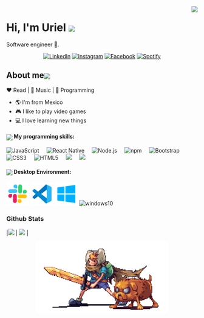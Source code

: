 <img align="right" src="https://media.giphy.com/media/H4DgojtuLT7slMWiq2/giphy.gif">


# Hi, I'm Uriel <img align="center" src="https://media.giphy.com/media/H7r5XcQccQvlXPwUOR/giphy.gif" width="100">
Software engineer :robot:.
<div align="center">
<a href="https://www.linkedin.com/in/no%C3%A9-uriel-alvarado-ram%C3%ADrez-4a8ab3252/" target="_blank"><img src="https://img.shields.io/badge/LinkedIn-%230077B5.svg?&style=flat-square&logo=linkedin&logoColor=white" alt="LinkedIn"></a>
<a href="https://www.instagram.com/urialv08_/?hl=es-la" target="_blank"><img src="https://img.shields.io/badge/Instagram-%23E4405F.svg?&style=flat-square&logo=instagram&logoColor=white" alt="Instagram"></a>
<a href="https://www.facebook.com/UrielAR08/" target="_blank"><img src="https://img.shields.io/badge/Facebook-%231877F2.svg?&style=flat-square&logo=facebook&logoColor=white" alt="Facebook"></a>
<a href="https://open.spotify.com/user/31x7ifb7s46ldfmx6yu5lfzhnoci?si=0cc8c374a5e548a8" target="_blank"><img src="https://img.shields.io/badge/Spotify-%231ED760.svg?&style=flat-square&logo=spotify&logoColor=white" alt="Spotify"></a>
</div>

## About me<img align="center" src="https://media.giphy.com/media/1fhj2FW0661V3Nb2Me/giphy.gif" width="50"> 

:heart: Read | :black_heart: Music | :blue_heart: Programming

- :earth_americas: I'm from Mexico
- :video_game: I like to play video games
- :computer: I love learning new things


#### <img align="center" src="https://media.giphy.com/media/QssGEmpkyEOhBCb7e1/giphy.gif" width="25">  My programming skills:

![JavaScript](https://img.icons8.com/color/48/000000/javascript.png) &nbsp;&nbsp;&nbsp;
![React Native](https://img.icons8.com/color/48/000000/react-native.png) &nbsp;&nbsp;&nbsp;
![Node.js](https://img.icons8.com/color/48/000000/nodejs.png) &nbsp;&nbsp;&nbsp;
![npm](https://img.icons8.com/color/48/000000/npm.png) &nbsp;&nbsp;&nbsp;
![Bootstrap](https://img.icons8.com/color/48/000000/bootstrap.png) &nbsp;&nbsp;&nbsp;
![CSS3](https://img.icons8.com/color/48/000000/css3.png) &nbsp;&nbsp;&nbsp;
![HTML5](https://img.icons8.com/color/48/000000/html-5.png) &nbsp;&nbsp;&nbsp;
<img src="https://laravel.com/img/logomark.min.svg" width="5%"> &nbsp;&nbsp;&nbsp;
<img src="https://upload.wikimedia.org/wikipedia/commons/thumb/2/27/PHP-logo.svg/2560px-PHP-logo.svg.png" width="6%"> &nbsp;&nbsp;&nbsp;


#### <img align="center" src="https://media.giphy.com/media/QssGEmpkyEOhBCb7e1/giphy.gif" width="25">  Desktop Environment:
<p align="left">
  <img style="margin: auto;" src="https://raw.githubusercontent.com/sachinverma53121/sachinverma53121/master/icons/slack.png" alt=slack width="60" height="60"/>
  <img style="margin: auto;" src="https://raw.githubusercontent.com/sachinverma53121/sachinverma53121/master/icons/vsc.png" alt=vs width="60" height="60"/>
  <img style="margin: auto;" src="https://raw.githubusercontent.com/sachinverma53121/sachinverma53121/master/icons/win10.png" alt=windows10 width="60" height="60"/>
  <img style="margin: auto;" src="https://upload.wikimedia.org/wikipedia/commons/thumb/a/ae/Github-desktop-logo-symbol.svg/1024px-Github-desktop-logo-symbol.svg.png" alt=windows10 width="60" height="60"/>
</p>

### Github Stats

|![][mul-widget]      | [![][spotify-widget]][spotify-link] |

[spotify-link]: https://open.spotify.com/track/48Zzcl2ifQpsVu1PHwnqKy
[mul-widget]: https://github-readme-stats-git-masterrstaa-rickstaa.vercel.app/api/top-langs/?username=UrielAlv08&layout=compact&card_width=417&show_icons=true&show_icons=true&theme=radical&utm_source=23bm26
[spotify-widget]: https://spotify-recently-played-readme.vercel.app/api?user=31x7ifb7s46ldfmx6yu5lfzhnoci&count=2

<p align="center">
  <img src="https://github.com/selimdoyranli/selimdoyranli/blob/master/preview.gif" width="350" />
</p>

